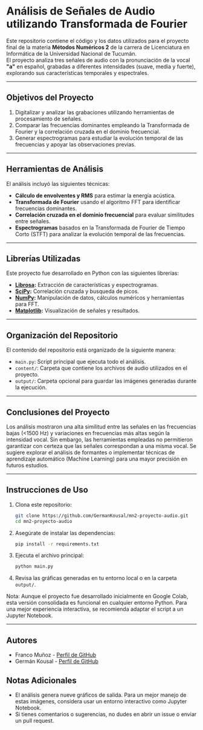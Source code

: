 # Análisis de Señales de Audio utilizando Transformada de Fourier

Este repositorio contiene el código y los datos utilizados para el proyecto final de la materia **Métodos Numéricos 2** de la carrera de Licenciatura en Informática de la Universidad Nacional de Tucumán.  
El proyecto analiza tres señales de audio con la pronunciación de la vocal **"a"** en español, grabadas a diferentes intensidades (suave, media y fuerte), explorando sus características temporales y espectrales.  

---

## Objetivos del Proyecto

1. Digitalizar y analizar las grabaciones utilizando herramientas de procesamiento de señales.
2. Comparar las frecuencias dominantes empleando la Transformada de Fourier y la correlación cruzada en el dominio frecuencial.
3. Generar espectrogramas para estudiar la evolución temporal de las frecuencias y apoyar las observaciones previas.

---

## Herramientas de Análisis

El análisis incluyó las siguientes técnicas:  
- **Cálculo de envolventes y RMS** para estimar la energía acústica.  
- **Transformada de Fourier** usando el algoritmo FFT para identificar frecuencias dominantes.  
- **Correlación cruzada en el dominio frecuencial** para evaluar similitudes entre señales.  
- **Espectrogramas** basados en la Transformada de Fourier de Tiempo Corto (STFT) para analizar la evolución temporal de las frecuencias.

---

## Librerías Utilizadas

Este proyecto fue desarrollado en Python con las siguientes librerías:  
- **[Librosa](https://librosa.org/doc/latest/index.html):** Extracción de características y espectrogramas.  
- **[SciPy](https://scipy.org/):** Correlación cruzada y busqueda de picos.  
- **[NumPy](https://numpy.org/):** Manipulación de datos, cálculos numéricos y herramientas para FFT.  
- **[Matplotlib](https://matplotlib.org/):** Visualización de señales y resultados.

---

## Organización del Repositorio

El contenido del repositorio está organizado de la siguiente manera:  
- `main.py`: Script principal que ejecuta todo el análisis.  
- `content/`: Carpeta que contiene los archivos de audio utilizados en el proyecto.  
- `output/`: Carpeta opcional para guardar las imágenes generadas durante la ejecución.  

---

## Conclusiones del Proyecto

Los análisis mostraron una alta similitud entre las señales en las frecuencias bajas (<1500 Hz) y variaciones en frecuencias más altas según la intensidad vocal. Sin embargo, las herramientas empleadas no permitieron garantizar con certeza que las señales correspondan a una misma vocal. Se sugiere explorar el análisis de formantes o implementar técnicas de aprendizaje automático (Machine Learning) para una mayor precisión en futuros estudios.

---

## Instrucciones de Uso

1. Clona este repositorio:  
   ```bash
   git clone https://github.com/GermanKousal/mn2-proyecto-audio.git
   cd mn2-proyecto-audio

2. Asegúrate de instalar las dependencias:
    ```bash
    pip install -r requirements.txt

3. Ejecuta el archivo principal:
    ```bash
    python main.py

4. Revisa las gráficas generadas en tu entorno local o en la carpeta `output/`.

Nota: Aunque el proyecto fue desarrollado inicialmente en Google Colab, esta versión consolidada es funcional en cualquier entorno Python. Para una mejor experiencia interactiva, se recomienda adaptar el script a un Jupyter Notebook.

---

## Autores

* Franco Muñoz - [Perfil de GitHub](https://github.com/Neokai94)
* Germán Kousal - [Perfil de GitHub](https://github.com/GermanKousal)

## Notas Adicionales
* El análisis genera nueve gráficos de salida. Para un mejor manejo de estas imágenes, considera usar un entorno interactivo como Jupyter Notebook.
* Si tienes comentarios o sugerencias, no dudes en abrir un issue o enviar un pull request.